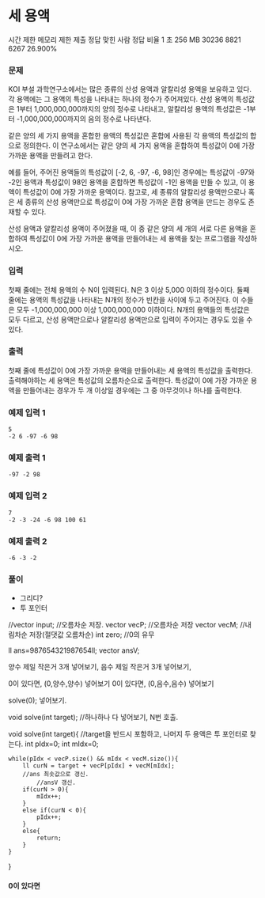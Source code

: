 # 세 용액
시간 제한	메모리 제한	제출	정답	맞힌 사람	정답 비율
1 초	256 MB	30236	8821	6267	26.900%
### 문제
KOI 부설 과학연구소에서는 많은 종류의 산성 용액과 알칼리성 용액을 보유하고 있다. 각 용액에는 그 용액의 특성을 나타내는 하나의 정수가 주어져있다.  산성 용액의 특성값은 1부터 1,000,000,000까지의 양의 정수로 나타내고, 알칼리성 용액의 특성값은 -1부터 -1,000,000,000까지의 음의 정수로 나타낸다.

같은 양의 세 가지 용액을 혼합한 용액의 특성값은 혼합에 사용된 각 용액의 특성값의 합으로 정의한다. 이 연구소에서는 같은 양의 세 가지 용액을 혼합하여 특성값이 0에 가장 가까운 용액을 만들려고 한다. 

예를 들어, 주어진 용액들의 특성값이 [-2, 6, -97, -6, 98]인 경우에는 특성값이 -97와 -2인 용액과 특성값이 98인 용액을 혼합하면 특성값이 -1인 용액을 만들 수 있고, 이 용액이 특성값이 0에 가장 가까운 용액이다. 참고로, 세 종류의 알칼리성 용액만으로나 혹은 세 종류의 산성 용액만으로 특성값이 0에 가장 가까운 혼합 용액을 만드는 경우도 존재할 수 있다.

산성 용액과 알칼리성 용액이 주어졌을 때, 이 중 같은 양의 세 개의 서로 다른 용액을 혼합하여 특성값이 0에 가장 가까운 용액을 만들어내는 세 용액을 찾는 프로그램을 작성하시오.

### 입력
첫째 줄에는 전체 용액의 수 N이 입력된다. N은 3 이상 5,000 이하의 정수이다. 둘째 줄에는 용액의 특성값을 나타내는 N개의 정수가 빈칸을 사이에 두고 주어진다. 이 수들은 모두 -1,000,000,000 이상 1,000,000,000 이하이다. N개의 용액들의 특성값은 모두 다르고, 산성 용액만으로나 알칼리성 용액만으로 입력이 주어지는 경우도 있을 수 있다.

### 출력
첫째 줄에 특성값이 0에 가장 가까운 용액을 만들어내는 세 용액의 특성값을 출력한다. 출력해야하는 세 용액은 특성값의 오름차순으로 출력한다. 특성값이 0에 가장 가까운 용액을 만들어내는 경우가 두 개 이상일 경우에는 그 중 아무것이나 하나를 출력한다.


### 예제 입력 1 
```
5
-2 6 -97 -6 98
```
### 예제 출력 1 
```
-97 -2 98
```
### 예제 입력 2 
```
7
-2 -3 -24 -6 98 100 61
```
### 예제 출력 2 
```
-6 -3 -2
```

### 풀이
- 그리디?
- 투 포인터


//vector<ll> input;	//오름차순 저장.
vector<ll> vecP;	//오름차순 저장
vector<ll> vecM;	//내림차순 저장(절댓값 오름차순)
int zero;	//0의 유무

ll ans=987654321987654ll;
vector<ll> ansV;


양수 제일 작은거 3개 넣어보기,
음수 제일 작은거 3개 넣어보기,

0이 있다면, (0,양수,양수) 넣어보기
0이 있다면, (0,음수,음수) 넣어보기

solve(0); 넣어보기.

void solve(int target);	//하나하나 다 넣어보기, N번 호출.

void solve(int target){	//target을 반드시 포함하고, 나머지 두 용액은 투 포인터로 찾는다.
	int pIdx=0;
	int mIdx=0;

	while(pIdx < vecP.size() && mIdx < vecM.size()){
		ll curN = target + vecP[pIdx] + vecM[mIdx];
		//ans 최솟값으로 갱신.
			//ansV 갱신.
		if(curN > 0){
			mIdx++;
		}
		else if(curN < 0){
			pIdx++;
		}
		else{
			return;
		}
	}
}


#### 0이 있다면
